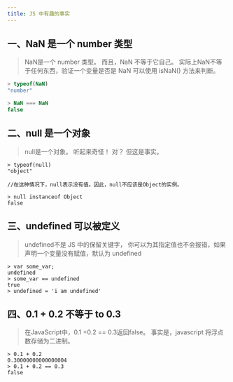 ```yaml
---
title: JS 中有趣的事实
---
```


## 一、NaN 是一个 number 类型

>NaN是一个 number 类型。 而且，NaN 不等于它自己。 实际上NaN不等于任何东西，验证一个变量是否是 NaN 可以使用 isNaN() 方法来判断。

```js
> typeof(NaN)
"number"

> NaN === NaN
false
```

## 二、null 是一个对象

>null是一个对象。 听起来奇怪！ 对？ 但这是事实。

```js?linenums
> typeof(null)
"object"

//在这种情况下，null表示没有值。因此，null不应该是Object的实例。

> null instanceof Object
false    
```

## 三、undefined 可以被定义

>undefined不是 JS 中的保留关键字， 你可以为其指定值也不会报错，如果声明一个变量没有赋值，默认为 undefined

```js?linenums
> var some_var;
undefined
> some_var == undefined
true
> undefined = 'i am undefined'   
```

## 四、0.1 + 0.2 不等于 to 0.3

>在JavaScript中，0.1 +0.2 == 0.3返回false。 事实是，javascript 将浮点数存储为二进制。

```js?linenums
> 0.1 + 0.2
0.30000000000000004
> 0.1 + 0.2 == 0.3
false   
```
